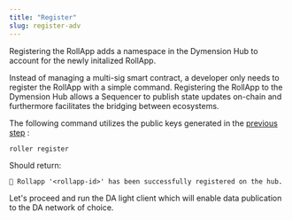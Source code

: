 ```yaml
---
title: "Register"
slug: register-adv
---
```


Registering the RollApp adds a namespace in the Dymension Hub to account for the newly initalized RollApp.

Instead of managing a multi-sig smart contract, a developer only needs to register the RollApp with a simple command. Registering the RollApp to the Dymension Hub allows a Sequencer to publish state updates on-chain and furthermore facilitates the bridging between ecosystems.

The following command utilizes the public keys generated in the [previous step](initialize-adv) :

```
roller register
```

Should return:

```
💈 Rollapp '<rollapp-id>' has been successfully registered on the hub.
```

Let's proceed and run the DA light client which will enable data publication to the DA network of choice.
